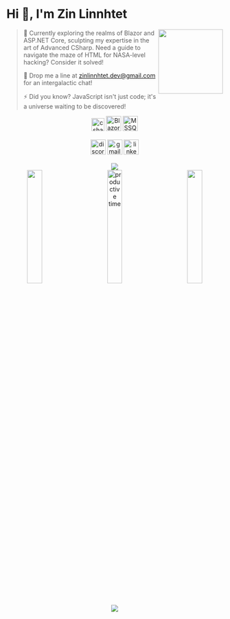 <div align="left">
  <h1>Hi 👋, I'm Zin Linnhtet</h1>
  <img src="https://media1.giphy.com/media/fx7ENuO3BLMt0/giphy.gif" height="150" align="right" />
</div>

<div align="left">
  <blockquote>
    <p>🚀 Currently exploring the realms of Blazor and ASP.NET Core, sculpting my expertise in the art of Advanced CSharp. Need a guide to navigate the maze of HTML for NASA-level hacking? Consider it solved!</p>
    <p>📧 Drop me a line at <a href="mailto:zinlinnhtet.dev@gmail.com">zinlinnhtet.dev@gmail.com</a> for an intergalactic chat!</p>
    <p>⚡ Did you know? JavaScript isn't just code; it's a universe waiting to be discovered!</p>
  </blockquote>
</div>


<div align="center">
  <img src="https://cdn.jsdelivr.net/gh/devicons/devicon/icons/csharp/csharp-original.svg" height="30" alt="csharp logo" />
  <img src="https://cdn.jsdelivr.net/gh/devicons/devicon/icons/blazor/blazor-original.svg" height="35" alt="Blazor logo" />
  <img src="https://cdn.jsdelivr.net/gh/devicons/devicon/icons/microsoftsqlserver/microsoftsqlserver-plain-wordmark.svg" height="35" alt="MSSQL logo" />
</div>
<br/>

<div align="center">
  <img src="https://img.shields.io/static/v1?message=Discord&logo=discord&label=&color=7289DA&logoColor=white&labelColor=&style=for-the-badge" height="35" alt="discord logo" />
  <img src="https://img.shields.io/static/v1?message=Gmail&logo=gmail&label=&color=D14836&logoColor=white&labelColor=&style=for-the-badge" height="35" alt="gmail logo" />
  <img src="https://img.shields.io/static/v1?message=LinkedIn&logo=linkedin&label=&color=0077B5&logoColor=white&labelColor=&style=for-the-badge" height="35" alt="linkedin logo" />
</div>
<br/>

<div align="center">
  <img src="https://github-readme-stats.vercel.app/api?username=zinlynhtet&theme=dark&hide_border=true&include_all_commits=true&count_private=true&show=reviews,discussions_started,discussions_answered,prs_merged,prs_merged_percentage" /><br/>
  
  <img src="http://github-profile-summary-cards.vercel.app/api/cards/repos-per-language?username=zinlynhtet&theme=dark" width="26%" align="left" />
  <img src="http://github-profile-summary-cards.vercel.app/api/cards/most-commit-language?username=zinlynhtet&theme=dark" width="26%" align="right" />
  <img src="https://github-profile-summary-cards.vercel.app/api/cards/productive-time?username=zinlynhtet&theme=dark" width="26%" align="center" title="productive time" />
</div>

<div align="center">
  <img src="https://github-readme-activity-graph.vercel.app/graph?username=zinlynhtet&theme=github-compact" />
</div>
